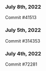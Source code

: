 ### July 8th, 2022

Commit #41513

### July 5th, 2022

Commit #314353


### July 4th, 2022

Commit #72281
